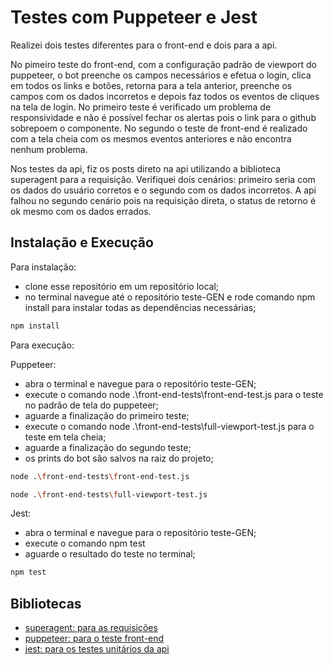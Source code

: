 # Testes com Puppeteer e Jest

Realizei dois testes diferentes para o front-end e dois para a api.

No pimeiro teste do front-end, com a configuração padrão de viewport do puppeteer, o bot preenche os campos necessários e efetua o login, clica em todos os links e botões, 
retorna para a tela anterior, preenche os campos com os dados incorretos e depois faz todos os eventos de cliques na tela de login.
No primeiro teste é verificado um problema de responsividade e não é possível fechar os alertas pois o link para o github sobrepoem o componente.
No segundo o teste de front-end é realizado com a tela cheia com os mesmos eventos anteriores e não encontra nenhum problema.

Nos testes da api, fiz os posts direto na api utilizando a biblioteca superagent para a requisição.
Verifiquei dois cenários: primeiro seria com os dados do usuário corretos e o segundo com os dados incorretos.
A api falhou no segundo cenário pois na requisição direta, o status de retorno é ok mesmo com os dados errados.

## Instalação e Execução 

Para instalação: 
  - clone esse repositório em um repositório local;
  - no terminal navegue até o repositório teste-GEN e rode comando npm install para instalar todas as dependências necessárias;
```bash
npm install
```
  
  Para execução:

Puppeteer:
   - abra o terminal e navegue para o repositório teste-GEN;
   - execute o comando node .\front-end-tests\front-end-test.js para o teste no padrão de tela do puppeteer;
   - aguarde a finalização do primeiro teste;
   - execute o comando node .\front-end-tests\full-viewport-test.js para o teste em tela cheia;
   - aguarde a finalização do segundo teste;
   - os prints do bot são salvos na raiz do projeto;
```bash
node .\front-end-tests\front-end-test.js
```  
```bash
node .\front-end-tests\full-viewport-test.js
```
    
Jest:  
  - abra o terminal e navegue para o repositório teste-GEN;
  - execute o comando npm test
  - aguarde o resultado do teste no terminal;
```bash
npm test
```
   
## Bibliotecas

- [superagent: para as requisições](https://www.npmjs.com/package/superagent)
- [puppeteer: para o teste front-end](https://www.npmjs.com/package/puppeteer)
- [jest: para os testes unitários da api](https://www.npmjs.com/package/jest)
   
